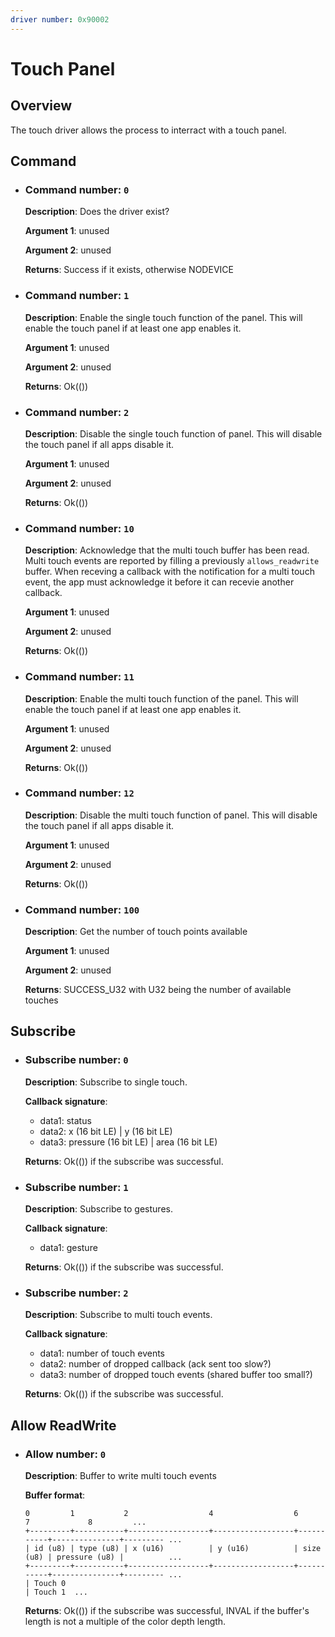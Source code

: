 ```yaml
---
driver number: 0x90002
---
```


# Touch Panel

## Overview

The touch driver allows the process to interract with a touch panel.

## Command

  * ### Command number: `0`

    **Description**: Does the driver exist?

    **Argument 1**: unused

    **Argument 2**: unused

    **Returns**: Success if it exists, otherwise NODEVICE

  * ### Command number: `1`

    **Description**: Enable the single touch function of the panel. This will enable the touch panel if at least one app enables it.

    **Argument 1**: unused

    **Argument 2**: unused

    **Returns**: Ok(())

  * ### Command number: `2`

    **Description**: Disable the single touch function of panel. This will disable the touch panel if all apps disable it.

    **Argument 1**: unused

    **Argument 2**: unused

    **Returns**: Ok(())

  * ### Command number: `10`

    **Description**: Acknowledge that the multi touch buffer has been read. Multi touch events are reported by filling a previously `allows_readwrite` buffer. When receving a callback with the notification for a multi touch event, the app must acknowledge it before it can recevie another callback.

    **Argument 1**: unused

    **Argument 2**: unused

    **Returns**: Ok(())

  * ### Command number: `11`

    **Description**: Enable the multi touch function of the panel. This will enable the touch panel if at least one app enables it.

    **Argument 1**: unused

    **Argument 2**: unused

    **Returns**: Ok(())

  * ### Command number: `12`

    **Description**: Disable the multi touch function of panel. This will disable the touch panel if all apps disable it.

    **Argument 1**: unused

    **Argument 2**: unused

    **Returns**: Ok(())

  * ### Command number: `100`

    **Description**: Get the number of touch points available

    **Argument 1**: unused

    **Argument 2**: unused

    **Returns**: SUCCESS_U32 with U32 being the number of available touches

## Subscribe

  * ### Subscribe number: `0`

    **Description**: Subscribe to single touch.

    **Callback signature**: 
      - data1: status
      - data2: x (16 bit LE) | y (16 bit LE)
      - data3: pressure (16 bit LE) | area (16 bit LE) 

    **Returns**: Ok(()) if the subscribe was successful.

  * ### Subscribe number: `1`

    **Description**: Subscribe to gestures.

    **Callback signature**: 
      - data1: gesture

    **Returns**: Ok(()) if the subscribe was successful.

  * ### Subscribe number: `2`

    **Description**: Subscribe to multi touch events.

    **Callback signature**: 
      - data1: number of touch events
      - data2: number of dropped callback (ack sent too slow?)
      - data3: number of dropped touch events (shared buffer too small?)

    **Returns**: Ok(()) if the subscribe was successful.

## Allow ReadWrite

  * ### Allow number: `0`

    **Description**: Buffer to write multi touch events

    **Buffer format**:


    ```
    0         1           2                  4                  6           7             8         ...
    +---------+-----------+------------------+------------------+-----------+---------------+--------- ...
    | id (u8) | type (u8) | x (u16)          | y (u16)          | size (u8) | pressure (u8) |          ...
    +---------+-----------+------------------+------------------+-----------+---------------+--------- ...
    | Touch 0                                                                               | Touch 1  ...
    ```

    **Returns**: Ok(()) if the subscribe was successful, INVAL if the buffer's length is not a multiple of the color depth length. 

